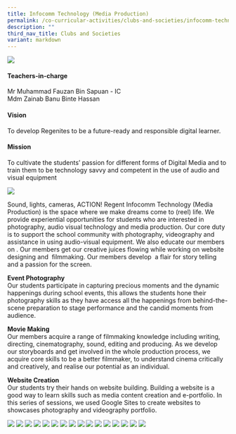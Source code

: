 ```yaml
---
title: Infocomm Technology (Media Production)
permalink: /co-curricular-activities/clubs-and-societies/infocomm-technology/
description: ""
third_nav_title: Clubs and Societies
variant: markdown
---
```

![](/images/CCA/Infocomm%20Technology/INFOCOMBanner%20-%202023.jpg)

#### Teachers-in-charge  
Mr Muhammad Fauzan Bin Sapuan - IC  
Mdm Zainab Banu Binte Hassan  

#### Vision                              
To develop Regenites to be a future-ready and responsible digital learner.

#### Mission  
To cultivate the students’ passion for different forms of Digital Media and to train them to be technology savvy and competent in the use of audio and visual equipment

![](/images/CCA/2022%20Infocomm%20Formal.jpg)

Sound, lights, cameras, ACTION! Regent Infocomm Technology (Media Production) is the space where we make dreams come to (reel) life. We provide experiential opportunities for students who are interested in photography, audio visual technology and media production. Our core duty is to support the school community with photography, videography and assistance in using audio-visual equipment. We also educate our members on . Our members get our creative juices flowing while working on website designing and  filmmaking. Our members develop  a flair for story telling and a passion for the screen.

**Event Photography**  
Our students participate in capturing precious moments and the dynamic happenings during school events, this allows the students hone their photography skills as they have access all the happenings from behind-the-scene preparation to stage performance and the candid moments from audience.

**Movie Making**              
Our members acquire a range of filmmaking knowledge including writing, directing, cinematography, sound, editing and producing. As we develop our storyboards and get involved in the whole production process, we acquire core skills to be a better filmmaker, to understand cinema critically and creatively, and realise our potential as an individual.

**Website Creation**   
Our students try their hands on website building. Building a website is a good way to learn skills such as media content creation and e-portfolio. In this series of sessions, we used Google Sites to create websites to showcases photography and videography portfolio.



![](/images/CCA/2022%20Infocomm%20Fun.jpg)
![](/images/CCA/Infocomm%20Technology/INFOCOM2023-1.png)
![](/images/CCA/Infocomm%20Technology/INFOCOM2023-2.png)
![](/images/CCA/Infocomm%20Technology/INFOCOM2023-3.png)
![](/images/CCA/Infocomm%20Technology/INFOCOM2023-4.png)
![](/images/CCA/Infocomm%20Technology/INFOCOM2023-5.png)
![](/images/CCA/Infocomm%20Technology/INFOCOM2023-6.png)
![](/images/CCA/Infocomm%20Technology/INFOCOM2023-7.png)
![](/images/CCA/Infocomm%20Technology/INFOCOM2023-8.png)
![](/images/CCA/Infocomm%20Technology/INFOCOM2023-9.png)
![](/images/CCA/Infocomm%20Technology/INFOCOM2023-10.png)
![](/images/CCA/Infocomm%20Technology/INFOCOM2023-11.png)
![](/images/CCA/Infocomm%20Technology/INFOCOM2023-12.png)
![](/images/CCA/Infocomm%20Technology/INFOCOM2023-13.png)
![](/images/CCA/Infocomm%20Technology/INFOCOM2023-14.png)
![](/images/CCA/Infocomm%20Technology/INFOCOM2023-15.png)